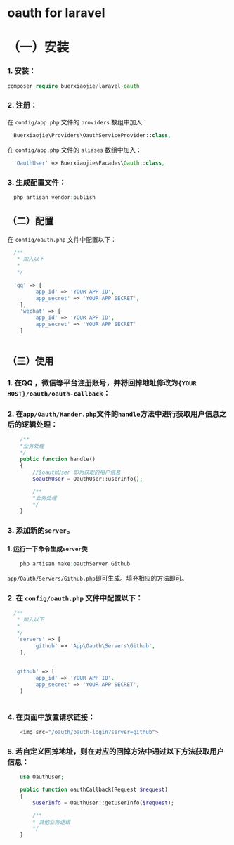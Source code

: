 # oauth for laravel

# （一）安装

### 1. 安装：


```php
composer require buerxiaojie/laravel-oauth
```

### 2. 注册：


在 `config/app.php` 文件的 `providers` 数组中加入：

```php
  Buerxiaojie\Providers\OauthServiceProvider::class,
```


在 `config/app.php` 文件的 `aliases` 数组中加入：

```php
  'OauthUser' => Buerxiaojie\Facades\Oauth::class,
```


### 3. 生成配置文件：


```php
  php artisan vendor:publish
```


## （二）配置

在 `config/oauth.php` 文件中配置以下：

```php
  /**
   * 加入以下
   * 
   */
   
  'qq' => [
		'app_id' => 'YOUR APP ID',
		'app_secret' => 'YOUR APP SECRET',
	],
	'wechat' => [
		'app_id' => 'YOUR APP ID',
		'app_secret' => 'YOUR APP SECRET'
	]
 
```

## （三）使用


### 1. 在QQ ，微信等平台注册账号，并将回掉地址修改为`{YOUR HOST}/oauth/oauth-callback`：


### 2. 在`app/Oauth/Hander.php`文件的`handle`方法中进行获取用户信息之后的逻辑处理：

```php
	/**
	*业务处理
	*/
	public function handle()
	{
		//$oauthUser 即为获取的用户信息
		$oauthUser = OauthUser::userInfo();

		/**
		*业务处理
		*/
	}

```

### 3. 添加新的`server`。

#### 1. 运行一下命令生成`server`类

```php
	php artisan make:oauthServer Github
```

`app/Oauth/Servers/Github.php`即可生成。填充相应的方法即可。

### 2. 在 `config/oauth.php` 文件中配置以下：

```php
  /**
   * 加入以下
   * 
   */
   'servers' => [
		'github' => 'App\Oauth\Servers\Github',
	],
   

  'github' => [
		'app_id' => 'YOUR APP ID',
		'app_secret' => 'YOUR APP SECRET',
	]
 
```

### 4. 在页面中放置请求链接：

```php
	<img src="/oauth/oauth-login?server=github">
```

### 5. 若自定义回掉地址，则在对应的回掉方法中通过以下方法获取用户信息：
```php
	use OauthUser;

	public function oauthCallback(Request $request)
	{
		$userInfo = OauthUser::getUserInfo($request);

		/**
		* 其他业务逻辑
		*/
	}
```